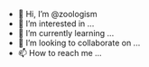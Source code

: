 - 👋 Hi, I’m @zoologism
- 👀 I’m interested in ...
- 🌱 I’m currently learning ...
- 💞️ I’m looking to collaborate on ...
- 📫 How to reach me ...

<!---
zoologism/zoologism is a ✨ special ✨ repository because its `README.md` (this file) appears on your GitHub profile.
You can click the Preview link to take a look at your changes.
--->
